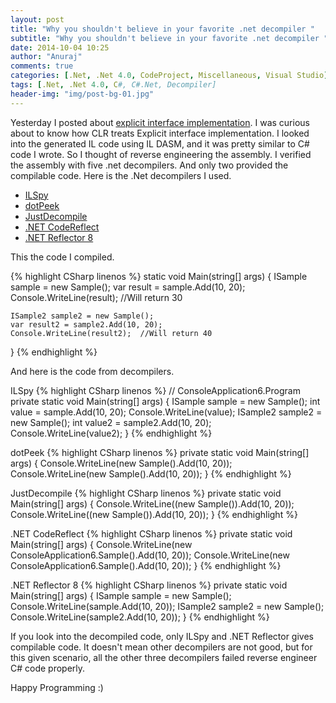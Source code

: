 ```yaml
---
layout: post
title: "Why you shouldn't believe in your favorite .net decompiler "
subtitle: "Why you shouldn't believe in your favorite .net decompiler "
date: 2014-10-04 10:25
author: "Anuraj"
comments: true
categories: [.Net, .Net 4.0, CodeProject, Miscellaneous, Visual Studio]
tags: [.Net, .Net 4.0, C#, C#.Net, Decompiler]
header-img: "img/post-bg-01.jpg"
---
```

Yesterday I posted about [explicit interface implementation](http://www.dotnetthoughts.net/explicit-interface-implementation-in-c/). I was curious about to know how CLR treats Explicit interface implementation. I looked into the generated IL code using IL DASM, and it was pretty similar to C# code I wrote. So I thought of reverse engineering the assembly. I verified the assembly with five .net decompilers. And only two provided the compilable code. Here is the .Net decompilers I used.



*   [ILSpy](http://ilspy.net/)
*   [dotPeek](http://www.jetbrains.com/decompiler/)
*   [JustDecompile](http://www.telerik.com/products/decompiler.aspx)
*   [.NET CodeReflect](http://www.devextras.com/decompiler/)
*   [.NET Reflector 8](http://www.red-gate.com/products/dotnet-development/reflector/)

This the code I compiled.

{% highlight CSharp linenos %}
static void Main(string[] args)
{
    ISample sample = new Sample();
    var result = sample.Add(10, 20);
    Console.WriteLine(result);  //Will return 30

    ISample2 sample2 = new Sample();
    var result2 = sample2.Add(10, 20);
    Console.WriteLine(result2);  //Will return 40
}
{% endhighlight %}

And here is the code from decompilers.

ILSpy
{% highlight CSharp linenos %}
// ConsoleApplication6.Program
private static void Main(string[] args)
{
	ISample sample = new Sample();
	int value = sample.Add(10, 20);
	Console.WriteLine(value);
	ISample2 sample2 = new Sample();
	int value2 = sample2.Add(10, 20);
	Console.WriteLine(value2);
}
{% endhighlight %}

dotPeek
{% highlight CSharp linenos %}
private static void Main(string[] args)
{
    Console.WriteLine(new Sample().Add(10, 20));
    Console.WriteLine(new Sample().Add(10, 20));
}
{% endhighlight %}

JustDecompile
{% highlight CSharp linenos %}
private static void Main(string[] args)
{
    Console.WriteLine((new Sample()).Add(10, 20));
    Console.WriteLine((new Sample()).Add(10, 20));
}
{% endhighlight %}

.NET CodeReflect
{% highlight CSharp linenos %}
private static void Main(string[] args)
{
    Console.WriteLine(new ConsoleApplication6.Sample().Add(10, 20));
    Console.WriteLine(new ConsoleApplication6.Sample().Add(10, 20));
}
{% endhighlight %}

.NET Reflector 8
{% highlight CSharp linenos %}
private static void Main(string[] args)
{
    ISample sample = new Sample();
    Console.WriteLine(sample.Add(10, 20));
    ISample2 sample2 = new Sample();
    Console.WriteLine(sample2.Add(10, 20));
}
{% endhighlight %}

If you look into the decompiled code, only ILSpy and .NET Reflector gives compilable code. It doesn't mean other decompilers are not good, but for this given scenario, all the other three decompilers failed reverse engineer C# code properly.

Happy Programming :)
